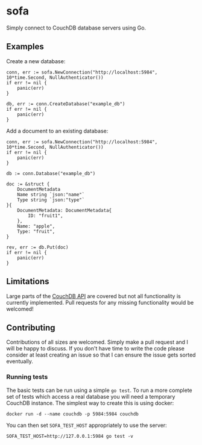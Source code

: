 # sofa

Simply connect to CouchDB database servers using Go.

## Examples

Create a new database:

    conn, err := sofa.NewConnection("http://localhost:5984", 10*time.Second, NullAuthenticator())
    if err != nil {
        panic(err)
    }

    db, err := conn.CreateDatabase("example_db")
    if err != nil {
        panic(err)
    }

Add a document to an existing database:

    conn, err := sofa.NewConnection("http://localhost:5984", 10*time.Second, NullAuthenticator())
    if err != nil {
        panic(err)
    }

    db := conn.Database("example_db")

    doc := &struct {
        DocumentMetadata
        Name string `json:"name"`
        Type string `json:"type"`
    }{
        DocumentMetadata: DocumentMetadata{
            ID: "fruit1",
        },
        Name: "apple",
        Type: "fruit",
    }

    rev, err := db.Put(doc)
    if err != nil {
        panic(err)
    }

## Limitations

Large parts of the [CouchDB API](http://docs.couchdb.org/en/2.0.0/api/) are covered but not all functionality is currently implemented. Pull requests for any missing functionality would be welcomed!

## Contributing

Contributions of all sizes are welcomed. Simply make a pull request and I will be happy to discuss. If you don't have time to write the code please consider at least creating an issue so that I can ensure the issue gets sorted eventually.

### Running tests

The basic tests can be run using a simple `go test`. To run a more complete set of tests which access a real database you will need a temporary CouchDB instance. The simplest way to create this is using docker:

    docker run -d --name couchdb -p 5984:5984 couchdb

You can then set `SOFA_TEST_HOST` appropriately to use the server:

    SOFA_TEST_HOST=http://127.0.0.1:5984 go test -v

